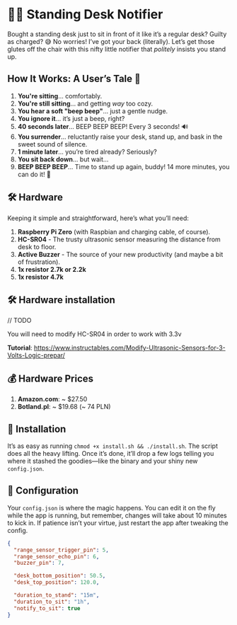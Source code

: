 # 🏋️‍♂️ Standing Desk Notifier
Bought a standing desk just to sit in front of it like it’s a regular desk? Guilty as charged? 😅 No worries! I’ve got your back (literally). Let’s get those glutes off the chair with this nifty little notifier that *politely* insists you stand up. 

## How It Works: A User’s Tale 🎢

1. **You're sitting**... comfortably.
2. **You're still sitting**... and getting *way* too cozy.
3. **You hear a soft "beep beep"**... just a gentle nudge.
4. **You ignore it**... it’s just a beep, right?
5. **40 seconds later**... BEEP BEEP BEEP! Every 3 seconds! 🔊 
6. **You surrender**... reluctantly raise your desk, stand up, and bask in the sweet sound of silence.
7. **1 minute later**... you’re tired already? Seriously?
8. **You sit back down**... but wait...
9. **BEEP BEEP BEEP**... Time to stand up again, buddy! 14 more minutes, you can do it! 💪

## 🛠️ Hardware
Keeping it simple and straightforward, here’s what you’ll need:
1. **Raspberry Pi Zero** (with Raspbian and charging cable, of course).
2. **HC-SR04** - The trusty ultrasonic sensor measuring the distance from desk to floor.
3. **Active Buzzer** - The source of your new productivity (and maybe a bit of frustration).
4. **1x resistor 2.7k or 2.2k**
5. **1x resistor 4.7k**

## 🛠️ Hardware installation
// TODO

You will need to modify HC-SR04 in order to work with 3.3v

**Tutorial**: https://www.instructables.com/Modify-Ultrasonic-Sensors-for-3-Volts-Logic-prepar/

## 💰 Hardware Prices
1. **Amazon.com**: ~ $27.50
2. **Botland.pl**: ~ $19.68 (~ 74 PLN)

## 🚀 Installation
It’s as easy as running `chmod +x install.sh && ./install.sh`. The script does all the heavy lifting. Once it’s done, it’ll drop a few logs telling you where it stashed the goodies—like the binary and your shiny new `config.json`.

## 🔧 Configuration
Your `config.json` is where the magic happens. You can edit it on the fly while the app is running, but remember, changes will take about 10 minutes to kick in. If patience isn’t your virtue, just restart the app after tweaking the config.
```json
{
  "range_sensor_trigger_pin": 5,
  "range_sensor_echo_pin": 6,
  "buzzer_pin": 7,

  "desk_bottom_position": 50.5,
  "desk_top_position": 120.0,

  "duration_to_stand": "15m",
  "duration_to_sit": "1h",
  "notify_to_sit": true
}
